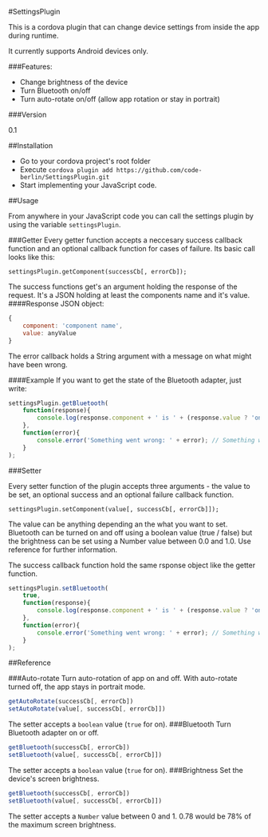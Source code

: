 #SettingsPlugin

This is a cordova plugin that can change device settings from inside the app during runtime.

It currently supports Android devices only.

###Features:
 - Change brightness of the device
 - Turn Bluetooth on/off
 - Turn auto-rotate on/off (allow app rotation or stay in portrait)

###Version

0.1

##Installation

 - Go to your cordova project's root folder
 - Execute ```cordova plugin add https://github.com/code-berlin/SettingsPlugin.git```
 - Start implementing your JavaScript code.

##Usage

From anywhere in your JavaScript code you can call the settings plugin by using the variable ```settingsPlugin```.


###Getter
Every getter function accepts a neccesary success callback function and an optional callback function for cases of failure. Its basic call looks like this:

```settingsPlugin.getComponent(successCb[, errorCb]);```

The success functions get's an argument holding the response of the request. It's a JSON holding at least the components name and it's value.
####Response JSON object:
```JavaScript
{
    component: 'component name',
    value: anyValue
}
```

The error callback holds a String argument with a message on what might have been wrong.

####Example
If you want to get the state of the Bluetooth adapter, just write:
```JavaScript
settingsPlugin.getBluetooth(
    function(response){
        console.log(response.component + ' is ' + (response.value ? 'on' : 'off')); // bluetooth is on/off
    },
    function(error){
        console.error('Something went wrong: ' + error); // Something went wrong: JSON error
    }
);
```

###Setter

Every setter function of the plugin accepts three arguments - the value to be set, an optional success and an optional failure callback function.

```settingsPlugin.setComponent(value[, successCb[, errorCb]]);```

The value can be anything depending an the what you want to set. Bluetooth can be turned on and off using a boolean value (true / false) but the brightness can be set using a Number value between 0.0 and 1.0. Use reference for further information.

The success callback function hold the same rsponse object like the getter function.

```JavaScript
settingsPlugin.setBluetooth(
    true,
    function(response){
        console.log(response.component + ' is ' + (response.value ? 'on' : 'off')); // bluetooth is on/off
    },
    function(error){
        console.error('Something went wrong: ' + error); // Something went wrong: JSON error
    }
);
```

##Reference

###Auto-rotate
Turn auto-rotation of app on and off. With auto-rotate turned off, the app stays in portrait mode.
```JavaScript
getAutoRotate(successCb[, errorCb])
setAutoRotate(value[, successCb[, errorCb]])
```
The setter accepts a ```boolean``` value (```true``` for on).
###Bluetooth
Turn Bluetooth adapter on or off.
```JavaScript
getBluetooth(successCb[, errorCb])
setBluetooth(value[, successCb[, errorCb]])
```
The setter accepts a ```boolean``` value (```true``` for on).
###Brightness
Set the device's screen brightness. 
```JavaScript
getBluetooth(successCb[, errorCb])
setBluetooth(value[, successCb[, errorCb]])
```
The setter accepts a ```Number``` value between 0 and 1. 0.78 would be 78% of the maximum screen brightness.

